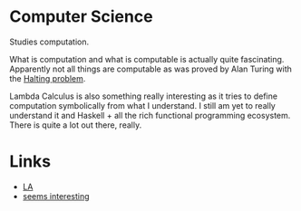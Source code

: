 
# Computer Science

Studies computation. 

What is computation and what is computable is actually quite fascinating. Apparently not all things are computable as was proved by Alan Turing with the [Halting problem][1]. 

Lambda Calculus is also something really interesting as it tries to define computation symbolically from what I understand. I still am yet to really understand it and Haskell + all the rich functional programming ecosystem. There is quite a lot out there, really.

# Links

- [LA][2]
- [seems interesting][3]

[1]:	https://learn-anything.xyz/mathematics/computability-theory/turing-completeness/halting-problem
[2]:	https://learn-anything.xyz/computer-science
[3]:	https://functionalcs.github.io/curriculum/#org71f231a